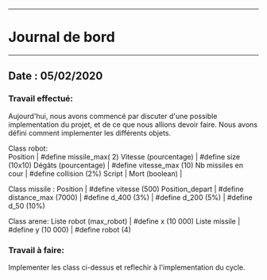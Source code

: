------------------
# Journal de bord
------------------
## Date : 05/02/2020
### Travail effectué:
Aujourd'hui, nous avons commencé par discuter d'une possible implementation du projet, et de ce que nous allions devoir faire.
Nous avons défini comment implementer les différents objets.

Class robot:			
Position			        | #define missile_max( 2)
Vitesse (pourcentage)		| #define size (10x10)
Dégâts (pourcentage)		| #define vitesse_max (10)
Nb missiles en cour 		| #define collision (2%)
Script				        |
Mort (boolean)			    |

Class missile :
Position			| #define vitesse (500)
Position_depart	    | #define distance_max (7000)
				    | #define d_400 (3%)
				    | #define d_200 (5%)
				    | #define d_50 (10%)

Class arene:
Liste robot (max_robot)	| #define x (10 000)
Liste missile			| #define y (10 000)
					    | #define robot (4)


### Travail à faire:

Implementer les class ci-dessus et reflechir à l'implementation du cycle.
